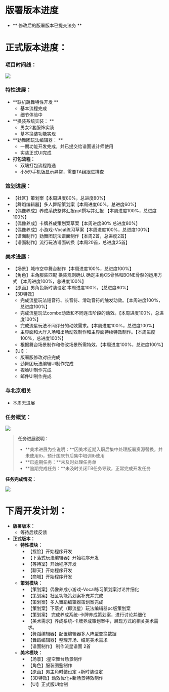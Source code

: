 # 版署版本进度
+ ** 修改后的版署版本已提交法务    **

# 正式版本进度：
### 项目时间线：
![](https://cdn.nlark.com/yuque/0/2024/png/12926950/1721990606810-9647d188-492a-479a-aaa6-7243f3969aa7.png)

### 特性进展：
+ **联机跳舞特性开发           **                     
    - 基本流程完成                                
    - 细节体验中                                
+ **换装系统实装：        **              
    - 男女2套服饰实装                                
    - 基本换装功能实现                                
+ **劲舞团玩法编辑器：      **                         
    - 一期功能开发完成，并已提交给谱面设计师使用                                
    - 实装正式UI完成                                
+ **打包流程：**                           
    - 双端打包流程跑通                                
    - 小米9手机版显示异常，需要TA组跟进排查        



### 策划进展：
+ 【社区】策划案【本周进度80%，总进度80%】                                
+ 【舞蹈编辑器】多人舞蹈策划案【本周进度60%，总进度60%】                                
+ 【偶像养成】养成系统整体汇报ppt撰写并汇报 【本周进度100%，总进度100%】                                
+ 【偶像养成】卡牌养成策划案草案【本周进度80%  总进度80%】                                
+ 【偶像养成】小游戏-Vocal练习草案【本周进度100%，总进度100%】                                
+ 【谱面制作】劲舞团玩法谱面制作【本周2首，总进度2首】                                
+ 【谱面制作】流行玩法谱面转换【本周20首，总进度25首】                         

### 美术进展：
+ 【场景】城市空中舞台制作【本周进度100%，总进度100%】                                    
+ 【角色】主角服装匹配 换装规则确认 确定主角CS骨骼和BONE骨骼的运用方式 【本周进度100%，总进度100%】                                    
+ 【原画】男角色新时装设定  本周进度100%，【总进度80%】                                
+ 【3D特效】
    - 完成流星玩法短音符、长音符、滑动音符的触发动效。【本周进度100%，总进度100%】  
    - 完成流星玩法combo动效和不同连击阶段的动效。【本周进度100%，总进度100%】                        
    - 完成流星玩法不同评分的动效需求。【本周进度100%，总进度100%】 
    - 主界面和大厅入场和出场动效制作和主界面持续特效制作。【本周进度100%，总进度100%】            
    - 根据舞台场景制作和修改场景所需特效。【本周进度100%，总进度100%】                                
+ 【UI】：
    - 版署版修改对应完成                                
    - 劲舞团玩法编辑UI制作完成                                
    - 捏脸UI制作完成                                
    - 邮件UI制作完成            

###  与北京相关                       
+   本周无进展    

### 任务概览：
![](https://cdn.nlark.com/yuque/0/2024/png/12926950/1727616725779-6fbcce84-c7e8-4098-8ae5-1f3a4eb89caa.png)

> **任务进展说明：**
>
> + **美术进展为空说明：**因美术近期入职后集中处理版署资源替换，并未使用tb，预计国庆节后集中培训tb使用
> + **已逾期任务：**未及时处理任务单
> + **逾期完成任务：**未及时关闭TB任务导致，正常完成开发任务
>

**任务完成情况：**

![](https://cdn.nlark.com/yuque/0/2024/png/12926950/1727616726176-893c63eb-2798-4476-b9f8-8a80cd77b09a.png)

# 下周开发计划：
+ **版署版本：**
    -   等待后续反馈      
+ **正式版本：**
    - **特性模块：**
        *  【捏脸】开始程序开发                                
        * 【下落式玩法编辑器】开始程序开发                                
        * 【等待室】开始程序开发                                
        * 【聊天】开始程序开发                                
        * 【商城】开始程序开发        
    - **策划模块：**
        * 【策划案】偶像养成小游戏-Vocal练习策划案讨论并细化                                
        * 【策划案】社区功能策划案补充并完成                                
        * 【策划案】多人舞蹈编辑器策划案完成                                
        * 【策划案】下落式（即流星）玩法编辑器pc版策划案                                
        * 【策划案】  完成养成系统-卡牌养成策划案，进行讨论并细化                                
        * 【美术需求】养成系统-卡牌养成策划案中，展现方式的相关美术需求。                                
        * 【舞蹈编辑器】配置编辑器多人阵型变换数据                                
        * 【舞蹈编辑器】整理开场、结尾美术需求                                
        * 【谱面制作】 制作流星谱面 2首                                             
    - **美术模块：**
        *  【场景】:星空舞台场景制作                                
        * 【角色】服装图鉴制作                                
        * 【原画】男主角时装设定 +新时装设定
        * 【3D特效】动效优化+新场景特效制作                     
        * 【UI】正式版UI绘制                                                     

# 


